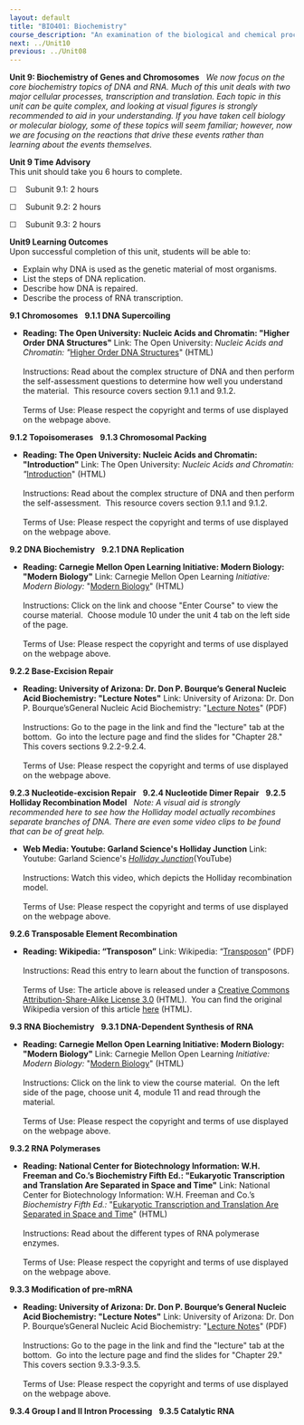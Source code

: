 ```yaml
---
layout: default
title: "BIO401: Biochemistry"
course_description: "An examination of the biological and chemical processes necessary to sustain life. Topics include: the structure and synthesis of amino acids and proteins, enzymatic activity, regulation and production of enzymes, the structure and function of carbohydrates, nucleic acids, and lipids, DNA, RNA, cellular metabolism, the biochemistry of genes and chromosomes, biochemical signaling, and laboratory techniques."
next: ../Unit10
previous: ../Unit08
---
```

**Unit 9: Biochemistry of Genes and Chromosomes** <span id="9"></span> 
*We now focus on the core biochemistry topics of DNA and RNA. Much of
this unit deals with two major cellular processes, transcription and
translation. Each topic in this unit can be quite complex, and looking
at visual figures is strongly recommended to aid in your understanding.
If you have taken cell biology or molecular biology, some of these
topics will seem familiar; however, now we are focusing on the reactions
that drive these events rather than learning about the events
themselves.*

**Unit 9 Time Advisory**  
This unit should take you 6 hours to complete.

☐    Subunit 9.1: 2 hours

☐    Subunit 9.2: 2 hours

☐    Subunit 9.3: 2 hours

**Unit9 Learning Outcomes**  
Upon successful completion of this unit, students will be able to:

-   Explain why DNA is used as the genetic material of most organisms.
-   List the steps of DNA replication.
-   Describe how DNA is repaired.
-   Describe the process of RNA transcription.

**9.1 Chromosomes** <span id="9.1"></span> 
**9.1.1 DNA Supercoiling** <span id="9.1.1"></span> 
-   **Reading: The Open University: Nucleic Acids and Chromatin: "Higher
    Order DNA Structures"**
    Link: The Open University: *Nucleic Acids and Chromatin: "*[Higher
    Order DNA
    Structures](http://openlearn.open.ac.uk/mod/oucontent/view.php?id=399315&section=1.3.2)"
    (HTML)  
        
     Instructions: Read about the complex structure of DNA and then
    perform the self-assessment questions to determine how well you
    understand the material.  This resource covers section 9.1.1 and
    9.1.2.  
        
     Terms of Use: Please respect the copyright and terms of use
    displayed on the webpage above.

**9.1.2 Topoisomerases** <span id="9.1.2"></span> 
**9.1.3 Chromosomal Packing** <span id="9.1.3"></span> 
-   **Reading: The Open University: Nucleic Acids and Chromatin:
    "Introduction"**
    Link: The Open University: *Nucleic Acids and Chromatin:
    "*[Introduction](http://openlearn.open.ac.uk/mod/oucontent/view.php?id=399315&section=1.7.1)"
    (HTML)  
        
     Instructions: Read about the complex structure of DNA and then
    perform the self-assessment.  This resource covers section 9.1.1 and
    9.1.2.  
        
     Terms of Use: Please respect the copyright and terms of use
    displayed on the webpage above.

**9.2 DNA Biochemistry** <span id="9.2"></span> 
**9.2.1 DNA Replication** <span id="9.2.1"></span> 
-   **Reading: Carnegie Mellon Open Learning Initiative: Modern Biology:
    "Modern Biology"**
    Link: Carnegie Mellon Open Learning *Initiative:* *Modern Biology:*
    "[Modern
    Biology](https://oli.web.cmu.edu/jcourse/workbook/activity/page?context=161a000880020ca601eda169883b76e4&view=frameset)"
    (HTML)  
        
     Instructions: Click on the link and choose "Enter Course" to view
    the course material.  Choose module 10 under the unit 4 tab on the
    left side of the page.  
        
     Terms of Use: Please respect the copyright and terms of use
    displayed on the webpage above.

**9.2.2 Base-Excision Repair** <span id="9.2.2"></span> 
-   **Reading: University of Arizona: Dr. Don P. Bourque’s General
    Nucleic Acid Biochemistry: "Lecture Notes"**
    Link: University of Arizona: Dr. Don P. Bourque’sGeneral Nucleic
    Acid Biochemistry: "[Lecture
    Notes](http://www.biochem.arizona.edu/classes/bioc461/index.html)"
    (PDF)  
        
     Instructions: Go to the page in the link and find the "lecture" tab
    at the bottom.  Go into the lecture page and find the slides for
    "Chapter 28." This covers sections 9.2.2-9.2.4.  
        
     Terms of Use: Please respect the copyright and terms of use
    displayed on the webpage above.

**9.2.3 Nucleotide-excision Repair** <span id="9.2.3"></span> 
**9.2.4 Nucleotide Dimer Repair** <span id="9.2.4"></span> 
**9.2.5 Holliday Recombination Model** <span id="9.2.5"></span> 
*Note: A visual aid is strongly recommended here to see how the Holliday
model actually recombines separate branches of DNA. There are even some
video clips to be found that can be of great help.*

-   **Web Media: Youtube: Garland Science's Holliday Junction**
    Link: Youtube: Garland Science's *[Holliday
    Junction](http://www.youtube.com/watch?v=SROcb5h1--w)*(YouTube)  
        
     Instructions: Watch this video, which depicts the Holliday
    recombination model.  
        
     Terms of Use: Please respect the copyright and terms of use
    displayed on the webpage above.

**9.2.6 Transposable Element Recombination** <span id="9.2.6"></span> 
-   **Reading: Wikipedia: “Transposon”**
    Link: Wikipedia:
    “[Transposon](http://www.saylor.org/site/wp-content/uploads/2012/02/BIO401_Wikipedia_Transposable-elements_2.7.2012.pdf)”
    (PDF)  
        
     Instructions: Read this entry to learn about the function of
    transposons.  
        
     Terms of Use: The article above is released under a [Creative
    Commons Attribution-Share-Alike License
    3.0](http://creativecommons.org/licenses/by-sa/3.0/) (HTML).  You
    can find the original Wikipedia version of this article
    [here](http://en.wikipedia.org/wiki/Transposon) (HTML).

**9.3 RNA Biochemistry** <span id="9.3"></span> 
**9.3.1 DNA-Dependent Synthesis of RNA** <span id="9.3.1"></span> 
-   **Reading: Carnegie Mellon Open Learning Initiative: Modern Biology:
    "Modern Biology"**
    Link: Carnegie Mellon Open Learning *Initiative:* *Modern Biology:*
    "[Modern
    Biology](https://oli.web.cmu.edu/jcourse/workbook/activity/page?context=161a000880020ca601eda169883b76e4&view=frameset)"
    (HTML)  
        
     Instructions: Click on the link to view the course material.  On
    the left side of the page, choose unit 4, module 11 and read through
    the material.  
        
     Terms of Use: Please respect the copyright and terms of use
    displayed on the webpage above.

**9.3.2 RNA Polymerases** <span id="9.3.2"></span> 
-   **Reading: National Center for Biotechnology Information: W.H.
    Freeman and Co.’s Biochemistry Fifth Ed.: "Eukaryotic Transcription
    and Translation Are Separated in Space and Time"**
    Link: National Center for Biotechnology Information: W.H. Freeman
    and Co.’s *Biochemistry Fifth Ed.:* "[Eukaryotic Transcription and
    Translation Are Separated in Space and
    Time](http://www.ncbi.nlm.nih.gov/bookshelf/br.fcgi?book=stryer&part=A3979#A3981)"
    (HTML)  
        
     Instructions: Read about the different types of RNA polymerase
    enzymes.  
        
     Terms of Use: Please respect the copyright and terms of use
    displayed on the webpage above.

**9.3.3 Modification of pre-mRNA** <span id="9.3.3"></span> 
-   **Reading: University of Arizona: Dr. Don P. Bourque’s General
    Nucleic Acid Biochemistry: "Lecture Notes"**
    Link: University of Arizona: Dr. Don P. Bourque’sGeneral Nucleic
    Acid Biochemistry: "[Lecture
    Notes](http://www.biochem.arizona.edu/classes/bioc461/index.html)"
    (PDF)  
        
     Instructions: Go to the page in the link and find the "lecture" tab
    at the bottom.  Go into the lecture page and find the slides for
    "Chapter 29."  This covers section 9.3.3-9.3.5.  
        
     Terms of Use: Please respect the copyright and terms of use
    displayed on the webpage above.

**9.3.4 Group I and II Intron Processing** <span id="9.3.4"></span> 
**9.3.5 Catalytic RNA** <span id="9.3.5"></span> 
